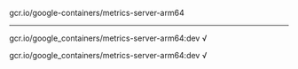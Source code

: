gcr.io/google-containers/metrics-server-arm64 

----
gcr.io/google_containers/metrics-server-arm64:dev √

gcr.io/google_containers/metrics-server-arm64:dev √

